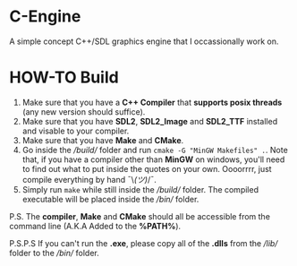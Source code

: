 # C-Engine
A simple concept C++/SDL graphics engine that I occassionally work on. 

# HOW-TO Build
1. Make sure that you have a **C++ Compiler** that **supports posix threads** (any new version should suffice).
2. Make sure that you have **SDL2**, **SDL2_Image** and **SDL2_TTF** installed and visable to your compiler.
3. Make sure that you have **Make** and **CMake**.
4. Go inside the */build/* folder and run ```cmake -G "MinGW Makefiles" .```. Note that, if you have a compiler other than **MinGW** on windows, you'll need to find out what to put inside the quotes on your own. Oooorrrr, just compile everything by hand ¯\\_(ツ)_/¯.
5. Simply run ```make``` while still inside the */build/* folder. The compiled executable will be placed inside the */bin/* folder.

P.S. The **compiler**, **Make** and **CMake** should all be accessible from the command line (A.K.A Added to the **%PATH%**).

P.S.P.S If you can't run the **.exe**, please copy all of the **.dlls** from the */lib/* folder to the */bin/* folder.

